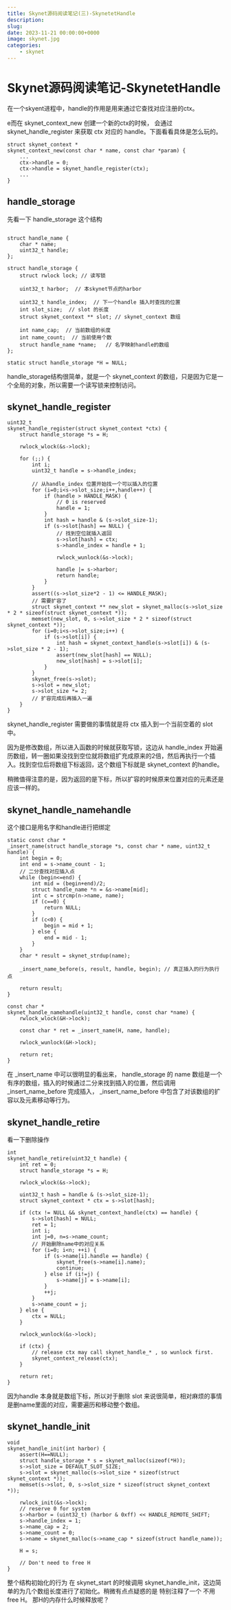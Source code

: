 ```yaml
---
title: Skynet源码阅读笔记(三)-SkynetetHandle
description: 
slug: 
date: 2023-11-21 00:00:00+0000
image: skynet.jpg
categories:
    - skynet
---
```


# Skynet源码阅读笔记-SkynetetHandle

在一个skyent进程中，handle的作用是用来通过它查找对应注册的ctx。

e而在 skynet_context_new 创建一个新的ctx的时候， 会通过 skynet_handle_register 来获取 ctx 对应的 handle。下面看看具体是怎么玩的。
```
struct skynet_context * 
skynet_context_new(const char * name, const char *param) {
	...
	ctx->handle = 0;	
	ctx->handle = skynet_handle_register(ctx); 
	...
}
```

## handle_storage
先看一下 handle_storage 这个结构
```

struct handle_name {
	char * name;
	uint32_t handle;
};

struct handle_storage {
	struct rwlock lock; // 读写锁

	uint32_t harbor;  // 本skynet节点的harbor

	uint32_t handle_index;  // 下一个handle 插入时查找的位置
	int slot_size;  // slot 的长度
	struct skynet_context ** slot; // skynet_context 数组 
	
	int name_cap;  // 当前数组的长度
	int name_count;  // 当前使用个数
	struct handle_name *name;   // 名字映射handle的数组
};

static struct handle_storage *H = NULL;
```
handle_storage结构很简单，就是一个 skynet_context 的数组，只是因为它是一个全局的对象，所以需要一个读写锁来控制访问。

## skynet_handle_register

```
uint32_t
skynet_handle_register(struct skynet_context *ctx) {
	struct handle_storage *s = H;

	rwlock_wlock(&s->lock);
	
	for (;;) {
		int i;
		uint32_t handle = s->handle_index;

		// 从handle_index 位置开始找一个可以插入的位置
		for (i=0;i<s->slot_size;i++,handle++) { 
			if (handle > HANDLE_MASK) {
				// 0 is reserved
				handle = 1;
			}
			int hash = handle & (s->slot_size-1);
			if (s->slot[hash] == NULL) {
				// 找到空位就插入返回
				s->slot[hash] = ctx;
				s->handle_index = handle + 1;

				rwlock_wunlock(&s->lock);

				handle |= s->harbor;
				return handle;
			}
		}
		assert((s->slot_size*2 - 1) <= HANDLE_MASK);
		// 需要扩容了
		struct skynet_context ** new_slot = skynet_malloc(s->slot_size * 2 * sizeof(struct skynet_context *));
		memset(new_slot, 0, s->slot_size * 2 * sizeof(struct skynet_context *));
		for (i=0;i<s->slot_size;i++) {
			if (s->slot[i]) {
				int hash = skynet_context_handle(s->slot[i]) & (s->slot_size * 2 - 1);
				assert(new_slot[hash] == NULL);
				new_slot[hash] = s->slot[i];
			}
		}
		skynet_free(s->slot);
		s->slot = new_slot;
		s->slot_size *= 2;
		// 扩容完成后再插入一遍
	}
}

```

skynet_handle_register 需要做的事情就是将 ctx 插入到一个当前空着的 slot 中。

因为是修改数组，所以进入函数的时候就获取写锁，这边从 handle_index 开始遍历数组，转一圈如果没找到空位就将数组扩充成原来的2倍，然后再执行一个插入。找到空位后将数组下标返回，这个数组下标就是 skynet_context 的handle。

稍微值得注意的是，因为返回的是下标，所以扩容的时候原来位置对应的元素还是应该一样的。

## skynet_handle_namehandle 
这个接口是用名字和handle进行把绑定
```
static const char *
_insert_name(struct handle_storage *s, const char * name, uint32_t handle) {
	int begin = 0;
	int end = s->name_count - 1;
	// 二分查找对应插入点
	while (begin<=end) {
		int mid = (begin+end)/2;
		struct handle_name *n = &s->name[mid];
		int c = strcmp(n->name, name);
		if (c==0) {
			return NULL;
		}
		if (c<0) {
			begin = mid + 1;
		} else {
			end = mid - 1;
		}
	}
	char * result = skynet_strdup(name);

	_insert_name_before(s, result, handle, begin); // 真正插入的行为执行点

	return result;
}

const char * 
skynet_handle_namehandle(uint32_t handle, const char *name) {
	rwlock_wlock(&H->lock);

	const char * ret = _insert_name(H, name, handle);

	rwlock_wunlock(&H->lock);

	return ret;
}

```
在 _insert_name 中可以很明显的看出来， handle_storage 的 name 数组是一个有序的数组，插入的时候通过二分来找到插入的位置，然后调用 _insert_name_before 完成插入， _insert_name_before 中包含了对该数组的扩容以及元素移动等行为。

## skynet_handle_retire 
看一下删除操作
```
int
skynet_handle_retire(uint32_t handle) {
	int ret = 0;
	struct handle_storage *s = H;

	rwlock_wlock(&s->lock);

	uint32_t hash = handle & (s->slot_size-1);
	struct skynet_context * ctx = s->slot[hash];

	if (ctx != NULL && skynet_context_handle(ctx) == handle) {
		s->slot[hash] = NULL;
		ret = 1;
		int i;
		int j=0, n=s->name_count;
		// 开始删除name中的对应关系
		for (i=0; i<n; ++i) {
			if (s->name[i].handle == handle) {
				skynet_free(s->name[i].name);
				continue;
			} else if (i!=j) {
				s->name[j] = s->name[i];
			}
			++j;
		}
		s->name_count = j;
	} else {
		ctx = NULL;
	}

	rwlock_wunlock(&s->lock);

	if (ctx) {
		// release ctx may call skynet_handle_* , so wunlock first.
		skynet_context_release(ctx);
	}

	return ret;
}
```

因为handle 本身就是数组下标，所以对于删除 slot 来说很简单，相对麻烦的事情是删name里面的对应，需要遍历和移动整个数组。


## skynet_handle_init

```
void 
skynet_handle_init(int harbor) {
	assert(H==NULL);
	struct handle_storage * s = skynet_malloc(sizeof(*H));
	s->slot_size = DEFAULT_SLOT_SIZE;
	s->slot = skynet_malloc(s->slot_size * sizeof(struct skynet_context *));
	memset(s->slot, 0, s->slot_size * sizeof(struct skynet_context *));

	rwlock_init(&s->lock);
	// reserve 0 for system
	s->harbor = (uint32_t) (harbor & 0xff) << HANDLE_REMOTE_SHIFT;
	s->handle_index = 1;
	s->name_cap = 2;
	s->name_count = 0;
	s->name = skynet_malloc(s->name_cap * sizeof(struct handle_name));

	H = s;

	// Don't need to free H
}
```

整个结构初始化的行为 在 skynet_start 的时候调用 skynet_handle_init，这边简单的为几个数组长度进行了初始化。稍微有点点疑惑的是 特别注释了一个 不用free H。 那H的内存什么时候释放呢？
